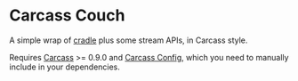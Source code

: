 # Carcass Couch

A simple wrap of [cradle](https://github.com/flatiron/cradle) plus some stream APIs, in Carcass style.

Requires [Carcass](https://github.com/devo-ps/carcass) >= 0.9.0 and [Carcass Config](https://github.com/devo-ps/carcass-config), which you need to manually include in your dependencies.
